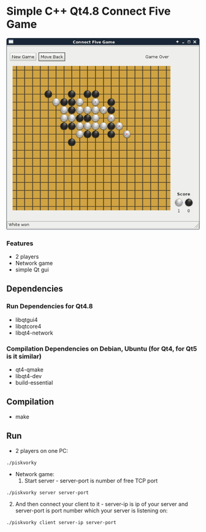 # Simple C++ Qt4.8 Connect Five Game

![Connect five](/images/connect-five.png) 

### Features
* 2 players
* Network game
* simple Qt gui

## Dependencies

### Run Dependencies for Qt4.8
* libqtgui4
* libqtcore4
* libqt4-network

### Compilation Dependencies on Debian, Ubuntu (for Qt4, for Qt5 is it similar)
* qt4-qmake
* libqt4-dev
* build-essential

## Compilation
* make

## Run
* 2 players on one PC:
```
./piskvorky
```
* Network game:
   1. Start server - server-port is number of free TCP port
```
./piskvorky server server-port
```
   2. And then connect your client to it - server-ip is ip of your server and server-port is port number which your server is listening on:
```
./piskvorky client server-ip server-port 
```
